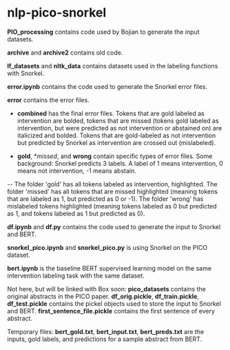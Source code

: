 # nlp-pico-snorkel

**PIO_processing** contains code used by Bojian to generate the input datasets.

**archive** and **archive2** contains old code.

**lf_datasets** and **nltk_data** contains datasets used in the labeling functions with Snorkel.

**error.ipynb** contains the code used to generate the Snorkel error files.

**error** contains the error files. 
- **combined** has the final error files. Tokens that are gold labeled as intervention are bolded, tokens that are missed (tokens gold labeled as intervention, but were predicted as not intervention or abstained on) are italicized and bolded. Tokens that are gold-labeled as not intervention but predicted by Snorkel as intervention are crossed out (mislabeled).

- **gold**, **missed*, and **wrong** contain specific types of error files. Some background: Snorkel predicts 3 labels. A label of 1 means intervention, 0 means not intervention, -1 means abstain.

-- The folder 'gold' has all tokens labeled as intervention, highlighted. The folder 'missed' has all tokens that are missed highlighted (meaning tokens that are labeled as 1, but predicted as 0 or -1). The folder 'wrong' has mislabeled tokens highlighted (meaning tokens labeled as 0 but predicted as 1, and tokens labeled as 1 but predicted as 0).

**df.ipynb** and **df.py** contains the code used to generate the input to Snorkel and BERT.

**snorkel_pico.ipynb** and **snorkel_pico.py** is using Snorkel on the PICO dataset.

**bert.ipynb** is the baseline BERT supervised learning model on the same intervention labeling task with the same dataset.

Not here, but will be linked with Box soon:
**pico_datasets** contains the original abstracts in the PICO paper.
**df_orig.pickle**, **df_train.pickle**, **df_test.pickle** contains the pickel objects used to store the input to Snorkel and BERT.
**first_sentence_file.pickle** contains the first sentence of every abstract.

Temporary files:
**bert_gold.txt**, **bert_input.txt**, **bert_preds.txt** are the inputs, gold labels, and predictions for a sample abstract from BERT. 

